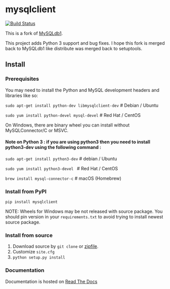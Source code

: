# mysqlclient

[![Build Status](https://secure.travis-ci.org/PyMySQL/mysqlclient-python.png)](http://travis-ci.org/PyMySQL/mysqlclient-python)

This is a fork of [MySQLdb1](https://github.com/farcepest/MySQLdb1).

This project adds Python 3 support and bug fixes.
I hope this fork is merged back to MySQLdb1 like distribute was merged back to setuptools.

## Install

### Prerequisites

You may need to install the Python and MySQL development headers and libraries like so:

`sudo apt-get install python-dev libmysqlclient-dev`  # Debian / Ubuntu

`sudo yum install python-devel mysql-devel`  # Red Hat / CentOS

On Windows, there are binary wheel you can install without MySQLConnector/C or MSVC. 

#### Note on Python 3 : if you are using python3 then you need to install python3-dev using the following command :

`sudo apt-get install python3-dev` # debian / Ubuntu

`sudo yum install python3-devel `  # Red Hat / CentOS

`brew install mysql-connector-c`  # macOS (Homebrew)

### Install from PyPI

`pip install mysqlclient`

NOTE: Wheels for Windows may be not released with source package. You should pin version
in your `requirements.txt` to avoid trying to install newest source package.


### Install from source

1. Download source by `git clone` or [zipfile](https://github.com/PyMySQL/mysqlclient-python/archive/master.zip).
2. Customize `site.cfg`
3. `python setup.py install`

### Documentation

Documentation is hosted on [Read The Docs](https://mysqlclient.readthedocs.io/)

